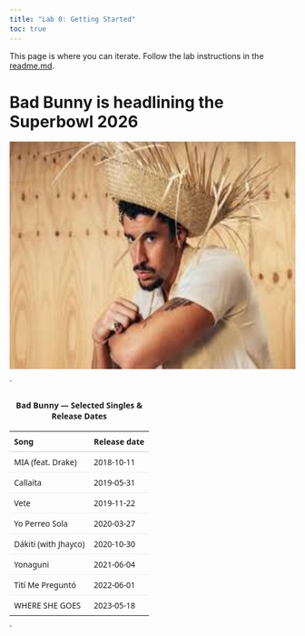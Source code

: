 ```yaml
---
title: "Lab 0: Getting Started"
toc: true
---
```


This page is where you can iterate. Follow the lab instructions in the [readme.md](./README.md).


# Bad Bunny is headlining the Superbowl 2026
<img src="Bad Bunny.jpeg" alt="Bad Bunny with PAVA" width="600" height="400">


`
<table style="width:100%; max-width:560px; border-collapse:collapse; font-family:system-ui, sans-serif; font-size:14px;">
  <caption style="caption-side:top; padding:6px 0; font-weight:600;">Bad Bunny — Selected Singles & Release Dates</caption>
  <thead>
    <tr>
      <th style="text-align:left; border-bottom:1px solid #ccc; padding:8px;">Song</th>
      <th style="text-align:left; border-bottom:1px solid #ccc; padding:8px;">Release date</th>
    </tr>
  </thead>
  <tbody>
    <tr>
      <td style="padding:8px; border-bottom:1px solid #eee;">MIA (feat. Drake)</td>
      <td style="padding:8px; border-bottom:1px solid #eee;">2018-10-11</td>
    </tr>
    <tr>
      <td style="padding:8px; border-bottom:1px solid #eee;">Callaíta</td>
      <td style="padding:8px; border-bottom:1px solid #eee;">2019-05-31</td>
    </tr>
    <tr>
      <td style="padding:8px; border-bottom:1px solid #eee;">Vete</td>
      <td style="padding:8px; border-bottom:1px solid #eee;">2019-11-22</td>
    </tr>
    <tr>
      <td style="padding:8px; border-bottom:1px solid #eee;">Yo Perreo Sola</td>
      <td style="padding:8px; border-bottom:1px solid #eee;">2020-03-27</td>
    </tr>
    <tr>
      <td style="padding:8px; border-bottom:1px solid #eee;">Dákiti (with Jhayco)</td>
      <td style="padding:8px; border-bottom:1px solid #eee;">2020-10-30</td>
    </tr>
    <tr>
      <td style="padding:8px; border-bottom:1px solid #eee;">Yonaguni</td>
      <td style="padding:8px; border-bottom:1px solid #eee;">2021-06-04</td>
    </tr>
    <tr>
      <td style="padding:8px; border-bottom:1px solid #eee;">Tití Me Preguntó</td>
      <td style="padding:8px; border-bottom:1px solid #eee;">2022-06-01</td>
    </tr>
    <tr>
      <td style="padding:8px;">WHERE SHE GOES</td>
      <td style="padding:8px;">2023-05-18</td>
    </tr>
  </tbody>
</table>
`
